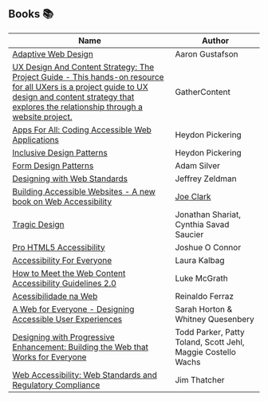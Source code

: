 
## Books :books:

| Name | Author |
| --- | --- |
|[Adaptive Web Design](https://www.amazon.com/Adaptive-Web-Design-Experiences-Progressive/dp/098358950X)| Aaron Gustafson
|[UX Design And Content Strategy: The Project Guide - This hands-on resource for all UXers is a project guide to UX design and content strategy that explores the relationship through a website project.](https://gathercontent.com/a-project-guide-to-ux-design-download-pdf) | GatherContent
|[Apps For All: Coding Accessible Web Applications](https://shop.smashingmagazine.com/products/apps-for-all)| Heydon Pickering
|[Inclusive Design Patterns](https://shop.smashingmagazine.com/products/inclusive-design-patterns)|Heydon Pickering
|[Form Design Patterns](https://www.smashingmagazine.com/printed-books/form-design-patterns/)|Adam Silver
|[Designing with Web Standards](https://www.amazon.com/Designing-Web-Standards-Jeffrey-Zeldman/dp/0321616952)| Jeffrey Zeldman
|[Building Accessible Websites - A new book on Web Accessibility](http://joeclark.org/book/)|[Joe Clark](http://joeclark.org/)
|[Tragic Design](http://www.tragicdesign.com/)| Jonathan Shariat, Cynthia Savad Saucier
|[Pro HTML5 Accessibility](https://www.amazon.com/Pro-HTML5-Accessibility-Professional-Apress/dp/1430241942)|Joshue O Connor
|[Accessibility For Everyone](https://abookapart.com/products/accessibility-for-everyone)| Laura Kalbag
|[How to Meet the Web Content Accessibility Guidelines 2.0](https://www.wuhcag.com/wcag/)| Luke McGrath
|[Acessibilidade na Web](https://www.amazon.com.br/Acessibilidade-web-Universit%C3%A1ria-Reinaldo-Ferraz-ebook/dp/B077ZW7267?qid=1527961804&refinements=p_27%3AReinaldo+Ferraz&sr=1-2&text=Reinaldo+Ferraz&ref=sr_1_2)| Reinaldo Ferraz
|[A Web for Everyone - Designing Accessible User Experiences](http://rosenfeldmedia.com/books/a-web-for-everyone/)| Sarah Horton & Whitney Quesenbery
|[Designing with Progressive Enhancement: Building the Web that Works for Everyone](https://www.amazon.com/Designing-Progressive-Enhancement-Building-Everyone/dp/0321658884/)| Todd Parker, Patty Toland, Scott Jehl, Maggie Costello Wachs
|[Web Accessibility: Web Standards and Regulatory Compliance](https://www.amazon.com/Web-Accessibility-Standards-Regulatory-Compliance/dp/1590596382)| Jim Thatcher
